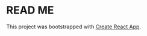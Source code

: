 # READ ME

This project was bootstrapped with [Create React App](https://github.com/facebook/create-react-app).
